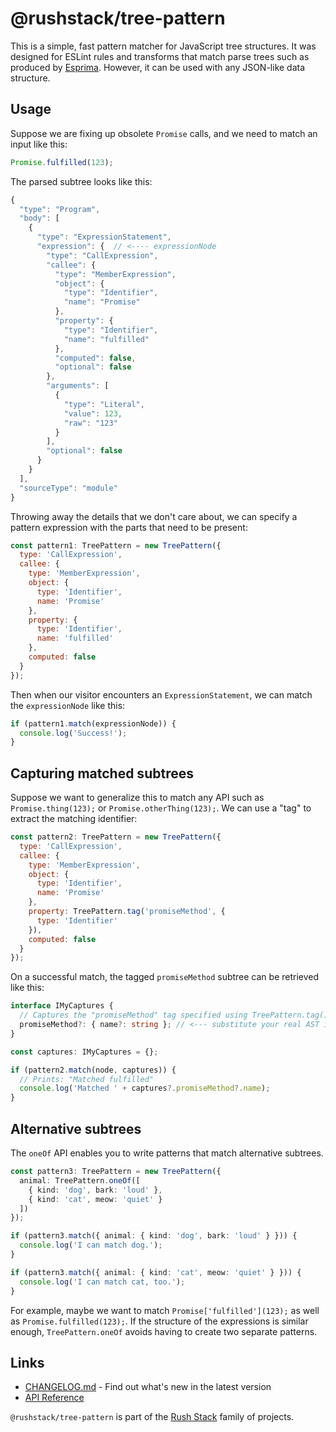 # @rushstack/tree-pattern

This is a simple, fast pattern matcher for JavaScript tree structures.  It was designed for ESLint rules and
transforms that match parse trees such as produced by [Esprima](https://esprima.org/). However, it can be used
with any JSON-like data structure.

## Usage

Suppose we are fixing up obsolete `Promise` calls, and we need to match an input like this:

```ts
Promise.fulfilled(123);
```

The parsed subtree looks like this:
```js
{
  "type": "Program",
  "body": [
    {
      "type": "ExpressionStatement",
      "expression": {  // <---- expressionNode
        "type": "CallExpression",
        "callee": {
          "type": "MemberExpression",
          "object": {
            "type": "Identifier",
            "name": "Promise"
          },
          "property": {
            "type": "Identifier",
            "name": "fulfilled"
          },
          "computed": false,
          "optional": false
        },
        "arguments": [
          {
            "type": "Literal",
            "value": 123,
            "raw": "123"
          }
        ],
        "optional": false
      }
    }
  ],
  "sourceType": "module"
}
```

Throwing away the details that we don't care about, we can specify a pattern expression with the parts
that need to be present:
```js
const pattern1: TreePattern = new TreePattern({
  type: 'CallExpression',
  callee: {
    type: 'MemberExpression',
    object: {
      type: 'Identifier',
      name: 'Promise'
    },
    property: {
      type: 'Identifier',
      name: 'fulfilled'
    },
    computed: false
  }
});
```

Then when our visitor encounters an `ExpressionStatement`, we can match the `expressionNode` like this:
```js
if (pattern1.match(expressionNode)) {
  console.log('Success!');
}
```

## Capturing matched subtrees

Suppose we want to generalize this to match any API such as `Promise.thing(123);` or `Promise.otherThing(123);`.
We can use a "tag" to extract the matching identifier:

```js
const pattern2: TreePattern = new TreePattern({
  type: 'CallExpression',
  callee: {
    type: 'MemberExpression',
    object: {
      type: 'Identifier',
      name: 'Promise'
    },
    property: TreePattern.tag('promiseMethod', {
      type: 'Identifier'
    }),
    computed: false
  }
});
```

On a successful match, the tagged `promiseMethod` subtree can be retrieved like this:
```ts
interface IMyCaptures {
  // Captures the "promiseMethod" tag specified using TreePattern.tag()
  promiseMethod?: { name?: string }; // <--- substitute your real AST interface here
}

const captures: IMyCaptures = {};

if (pattern2.match(node, captures)) {
  // Prints: "Matched fulfilled"
  console.log('Matched ' + captures?.promiseMethod?.name);
}
```

## Alternative subtrees

The `oneOf` API enables you to write patterns that match alternative subtrees.

```ts
const pattern3: TreePattern = new TreePattern({
  animal: TreePattern.oneOf([
    { kind: 'dog', bark: 'loud' },
    { kind: 'cat', meow: 'quiet' }
  ])
});

if (pattern3.match({ animal: { kind: 'dog', bark: 'loud' } })) {
  console.log('I can match dog.');
}

if (pattern3.match({ animal: { kind: 'cat', meow: 'quiet' } })) {
  console.log('I can match cat, too.');
}
```

For example, maybe we want to match `Promise['fulfilled'](123);` as well as `Promise.fulfilled(123);`.
If the structure of the expressions is similar enough, `TreePattern.oneOf` avoids having to create two
separate patterns.

## Links

- [CHANGELOG.md](
  https://github.com/microsoft/rushstack/blob/main/libraries/tree-pattern/CHANGELOG.md) - Find
  out what's new in the latest version
- [API Reference](https://rushstack.io/pages/api/tree-pattern/)

`@rushstack/tree-pattern` is part of the [Rush Stack](https://rushstack.io/) family of projects.
